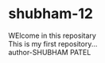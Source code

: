 # shubham-12
WElcome in this repositary<br>
This is my first repository...<br>
author-SHUBHAM PATEL
